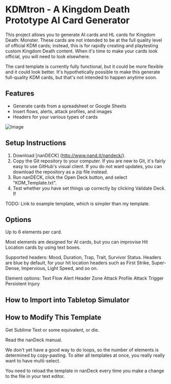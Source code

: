 # KDMtron - A Kingdom Death Prototype AI Card Generator

This project allows you to generate AI cards and HL cards for Kingdom Death: Monster. 
These cards are not intended to be at the full quality level of official KDM cards; instead, this is for rapidly 
creating and playtesting custom Kingdom Death content. When it's time to make your cards look official, you will
need to look elsewhere. 

The card template is currently fully functional, but it could be more flexible and it could look better. 
It's hypothetically possible to make this generate full-quality KDM cards, but that's not intended to happen anytime
soon. 

## Features
 * Generate cards from a spreadsheet or Google Sheets
 * Insert flows, alerts, attack profiles, and images
 * Headers for your various types of cards
 
![Image](https://media.discordapp.net/attachments/608857593120555008/628100734784765953/KDM_Template_11.png 
"Example card output")

## Setup Instructions
 1. Download [nanDECK] (http://www.nand.it/nandeck/). 
 2. Copy the Git repository to your computer. If you are new to Git, it's fairly easy to use GitHub's visual client.
If you do not want updates, you can download the repository as a zip file instead. 
 3. Run nanDECK, click the Open Deck button, and select "KDM_Template.txt". 
 4. Test whether you have set things up correctly by clicking Validate Deck. If 

TODO: Link to example template, which is simpler than my template. 

## Options
Up to 6 elements per card. 

Most elements are designed for AI cards, but you can improvise Hit Location cards by using text boxes. 

Supported headers: Mood, Duration, Trap, Trait, Survivor Status. Headers are blue by default, for your hit location
headers such as First Strike, Super-Dense, Impervious, Light Speed, and so on. 

Element options: 
Text
Flow
Alert
Header
Zone
Attack Profile
Attack Trigger
Persistent Injury

## How to Import into Tabletop Simulator

## How to Modify This Template
Get Sublime Text or some equivalent, or die. 

Read the nanDeck manual. 

We don't yet have a good way to do loops, so the number of elements is determined by copy-pasting. To alter all templates
at once, you really really want to have multi-select. 

You need to reload the template in nanDeck every time you make a change to the file in your text editor. 
